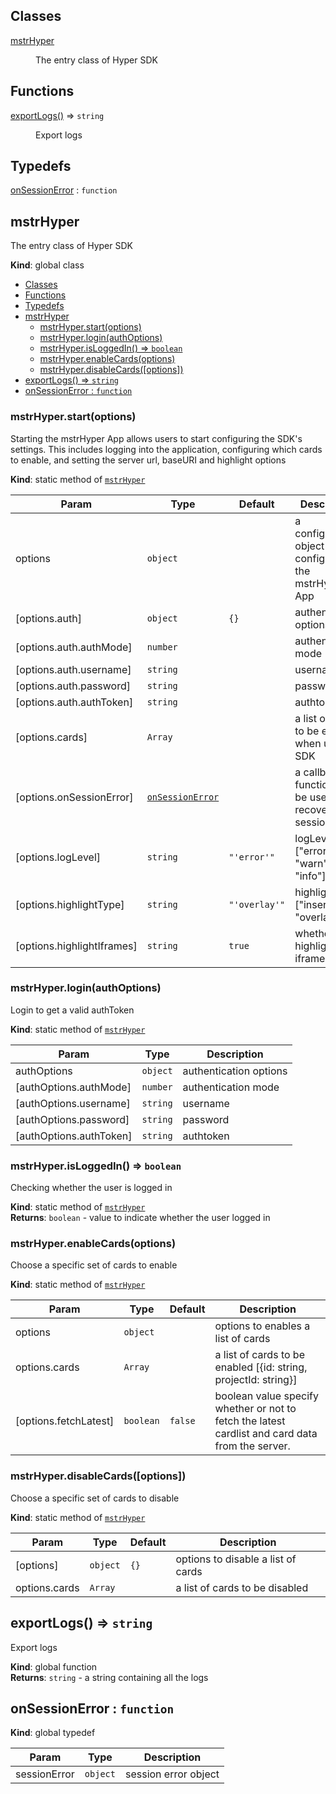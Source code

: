 ## Classes

<dl>
<dt><a href="#mstrHyper">mstrHyper</a></dt>
<dd><p>The entry class of Hyper SDK</p>
</dd>
</dl>

## Functions

<dl>
<dt><a href="#exportLogs">exportLogs()</a> ⇒ <code>string</code></dt>
<dd><p>Export logs</p>
</dd>
</dl>

## Typedefs

<dl>
<dt><a href="#onSessionError">onSessionError</a> : <code>function</code></dt>
<dd></dd>
</dl>

<a name="mstrHyper"></a>

## mstrHyper
The entry class of Hyper SDK

**Kind**: global class  

- [Classes](#classes)
- [Functions](#functions)
- [Typedefs](#typedefs)
- [mstrHyper](#mstrhyper)
  - [mstrHyper.start(options)](#mstrhyperstartoptions)
  - [mstrHyper.login(authOptions)](#mstrhyperloginauthoptions)
  - [mstrHyper.isLoggedIn() ⇒ <code>boolean</code>](#mstrhyperisloggedin--boolean)
  - [mstrHyper.enableCards(options)](#mstrhyperenablecardsoptions)
  - [mstrHyper.disableCards([options])](#mstrhyperdisablecardsoptions)
- [exportLogs() ⇒ <code>string</code>](#exportlogs--string)
- [onSessionError : <code>function</code>](#onsessionerror--function)

<a name="mstrHyper.start"></a>

### mstrHyper.start(options)
Starting the mstrHyper App allows users to start configuring the SDK's settings. This includes logging into the application, configuring which cards to enable, and setting the server url, baseURI and highlight options

**Kind**: static method of [<code>mstrHyper</code>](#mstrHyper)  

| Param | Type | Default | Description |
| --- | --- | --- | --- |
| options | <code>object</code> |  | a configuration object configuring the mstrHyper App |
| [options.auth] | <code>object</code> | <code>{}</code> | authentication options |
| [options.auth.authMode] | <code>number</code> |  | authentication mode |
| [options.auth.username] | <code>string</code> |  | username |
| [options.auth.password] | <code>string</code> |  | password |
| [options.auth.authToken] | <code>string</code> |  | authtoken |
| [options.cards] | <code>Array</code> |  | a list of cards to be enabled when using SDK |
| [options.onSessionError] | [<code>onSessionError</code>](#onSessionError) |  | a callback function that be used to recover session |
| [options.logLevel] | <code>string</code> | <code>&quot;&#x27;error&#x27;&quot;</code> | logLevel ["error", "warn", "info"] |
| [options.highlightType] | <code>string</code> | <code>&quot;&#x27;overlay&#x27;&quot;</code> | highlightType ["insertion", "overlay"] |
| [options.highlightIframes] | <code>string</code> | <code>true</code> | whether to highlight iframe |

<a name="mstrHyper.login"></a>

### mstrHyper.login(authOptions)
Login to get a valid authToken

**Kind**: static method of [<code>mstrHyper</code>](#mstrHyper)  

| Param | Type | Description |
| --- | --- | --- |
| authOptions | <code>object</code> | authentication options |
| [authOptions.authMode] | <code>number</code> | authentication mode |
| [authOptions.username] | <code>string</code> | username |
| [authOptions.password] | <code>string</code> | password |
| [authOptions.authToken] | <code>string</code> | authtoken |

<a name="mstrHyper.isLoggedIn"></a>

### mstrHyper.isLoggedIn() ⇒ <code>boolean</code>
Checking whether the user is logged in

**Kind**: static method of [<code>mstrHyper</code>](#mstrHyper)  
**Returns**: <code>boolean</code> - value to indicate whether the user logged in  
<a name="mstrHyper.enableCards"></a>

### mstrHyper.enableCards(options)
Choose a specific set of cards to enable

**Kind**: static method of [<code>mstrHyper</code>](#mstrHyper)  

| Param | Type | Default | Description |
| --- | --- | --- | --- |
| options | <code>object</code> |  | options to enables a list of cards |
| options.cards | <code>Array</code> |  | a list of cards to be enabled [{id: string, projectId: string}] |
| [options.fetchLatest] | <code>boolean</code> | <code>false</code> | boolean value specify whether or not to fetch the latest cardlist and card data from the server. |

<a name="mstrHyper.disableCards"></a>

### mstrHyper.disableCards([options])
Choose a specific set of cards to disable

**Kind**: static method of [<code>mstrHyper</code>](#mstrHyper)  

| Param | Type | Default | Description |
| --- | --- | --- | --- |
| [options] | <code>object</code> | <code>{}</code> | options to disable a list of cards |
| options.cards | <code>Array</code> |  | a list of cards to be disabled |

<a name="exportLogs"></a>

## exportLogs() ⇒ <code>string</code>
Export logs

**Kind**: global function  
**Returns**: <code>string</code> - a string containing all the logs  
<a name="onSessionError"></a>

## onSessionError : <code>function</code>
**Kind**: global typedef  

| Param | Type | Description |
| --- | --- | --- |
| sessionError | <code>object</code> | session error object |

